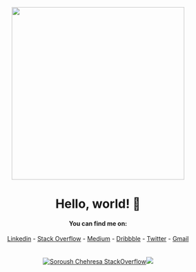
<div align="center">
<img src="https://i.imgur.com/8MupZHY.gif" width="400px" />
<br>

# Hello, world! 👋

#### You can find me on:
[Linkedin](https://www.linkedin.com/in/soroush-chehresa) - [Stack Overflow](https://stackoverflow.com/users/9516173/soroush-chehresa) - [Medium](https://medium.com/@soroushchehresa) - [Dribbble](https://dribbble.com/soroushchehresa) - [Twitter](https://twitter.com/soroushchehresa) - [Gmail](mailto:s1996ch@gmail.com)
<br>
<br>
<br>
[![Soroush Chehresa StackOverflow](https://github-readme-stackoverflow.vercel.app/?userID=9516173)](https://stackoverflow.com/users/9516173/soroush-chehresa)<img src="https://github-readme-stats.vercel.app/api?username=soroushchehresa&show_icons=true" />
<br>
<br>
</div>
